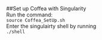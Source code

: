 ##Set up Coffea with Singularity \
Run the command: \
`source Coffea_SetUp.sh` \
Enter the singulairty shell by running \
`./shell`
